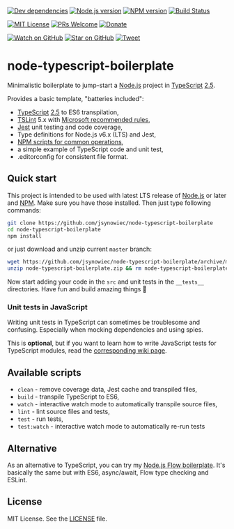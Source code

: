 [![Dev dependencies][dependencies-badge]][dependencies]
[![Node.js version][nodejs-badge]][nodejs]
[![NPM version][npm-badge]][npm]
[![Build Status][travis-badge]][travis-ci]

[![MIT License][license-badge]][LICENSE]
[![PRs Welcome][prs-badge]][prs]
[![Donate][donate-badge]][donate]

[![Watch on GitHub][github-watch-badge]][github-watch]
[![Star on GitHub][github-star-badge]][github-star]
[![Tweet][twitter-badge]][twitter]

# node-typescript-boilerplate

Minimalistic boilerplate to jump-start a [Node.js][nodejs] project in [TypeScript][typescript] [2.5][typescript-25].

Provides a basic template, "batteries included":

+ [TypeScript][typescript] [2.5][typescript-25] to ES6 transpilation,
+ [TSLint][tslint] 5.x with [Microsoft recommended rules][tslint-microsoft-contrib],
+ [Jest][jest] unit testing and code coverage,
+ Type definitions for Node.js v6.x (LTS) and Jest,
+ [NPM scripts for common operations](#available-scripts),
+ a simple example of TypeScript code and unit test,
+ .editorconfig for consistent file format.

## Quick start

This project is intended to be used with latest LTS release of [Node.js][nodejs] or later and [NPM][npm]. Make sure you have those installed. Then just type following commands:

```sh
git clone https://github.com/jsynowiec/node-typescript-boilerplate
cd node-typescript-boilerplate
npm install
```

or just download and unzip current `master` branch:

```sh
wget https://github.com/jsynowiec/node-typescript-boilerplate/archive/master.zip -O node-typescript-boilerplate
unzip node-typescript-boilerplate.zip && rm node-typescript-boilerplate.zip
```

Now start adding your code in the `src` and unit tests in the `__tests__` directories. Have fun and build amazing things 🤗

### Unit tests in JavaScript

Writing unit tests in TypeScript can sometimes be troublesome and confusing. Especially when mocking dependencies and using spies.

This is **optional**, but if you want to learn how to write JavaScript tests for TypeScript modules, read the [corresponding wiki page][wiki-js-tests].

## Available scripts

+ `clean` - remove coverage data, Jest cache and transpiled files,
+ `build` - transpile TypeScript to ES6,
+ `watch` - interactive watch mode to automatically transpile source files, 
+ `lint` - lint source files and tests,
+ `test` - run tests,
+ `test:watch` - interactive watch mode to automatically re-run tests

## Alternative

As an alternative to TypeScript, you can try my [Node.js Flow boilerplate][flow-boilerplate]. It's basically the same but with ES6, async/await, Flow type checking and ESLint.

## License
MIT License. See the [LICENSE](https://github.com/jsynowiec/node-typescript-boilerplate/blob/master/LICENSE) file.

[dependencies-badge]: https://david-dm.org/jsynowiec/node-typescript-boilerplate/dev-status.svg
[dependencies]: https://david-dm.org/jsynowiec/node-typescript-boilerplate?type=dev
[nodejs-badge]: https://img.shields.io/badge/node->=%206.9.0-blue.svg
[nodejs]: https://nodejs.org/dist/latest-v6.x/docs/api/
[npm-badge]: https://img.shields.io/badge/npm->=%203.10.8-blue.svg
[npm]: https://docs.npmjs.com/
[travis-badge]: https://travis-ci.org/jsynowiec/node-typescript-boilerplate.svg?branch=master
[travis-ci]: https://travis-ci.org/jsynowiec/node-typescript-boilerplate
[typescript]: https://www.typescriptlang.org/
[typescript-25]: https://github.com/Microsoft/TypeScript/wiki/What's-new-in-TypeScript#typescript-25
[license-badge]: https://img.shields.io/badge/license-MIT-blue.svg
[license]: https://github.com/jsynowiec/node-typescript-boilerplate/blob/master/LICENSE
[prs-badge]: https://img.shields.io/badge/PRs-welcome-brightgreen.svg
[prs]: http://makeapullrequest.com
[donate-badge]: https://img.shields.io/badge/$-support-green.svg
[donate]: http://bit.ly/donate-js
[github-watch-badge]: https://img.shields.io/github/watchers/jsynowiec/node-typescript-boilerplate.svg?style=social
[github-watch]: https://github.com/jsynowiec/node-typescript-boilerplate/watchers
[github-star-badge]: https://img.shields.io/github/stars/jsynowiec/node-typescript-boilerplate.svg?style=social
[github-star]: https://github.com/jsynowiec/node-typescript-boilerplate/stargazers
[twitter]: https://twitter.com/intent/tweet?text=Check%20out%20this%20Node.js%20TypeScript%20boilerplate!%20https://github.com/jsynowiec/node-typescript-boilerplate%20%F0%9F%91%8D
[twitter-badge]: https://img.shields.io/twitter/url/https/jsynowiec/node-typescript-boilerplate.svg?style=social
[jest]: https://facebook.github.io/jest/
[tslint]: https://palantir.github.io/tslint/
[tslint-microsoft-contrib]: https://github.com/Microsoft/ttslint-microsoft-contrib

[flow-boilerplate]: https://github.com/jsynowiec/node-flowtype-boilerplate
[wiki-js-tests]: https://github.com/jsynowiec/node-typescript-boilerplate/wiki/Unit-tests-in-plain-JavaScript
